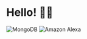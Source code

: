 <h1>
  Hello! 👋🏽
</h1>

![MongoDB](https://img.shields.io/badge/MongoDB-%234ea94b.svg?style=for-the-badge&logo=mongodb&logoColor=white)
![Amazon Alexa](https://img.shields.io/badge/amazon%20alexa-52b5f7?style=for-the-badge&logo=amazon%20alexa&logoColor=white)

<!--START_SECTION:waka-->
<!--END_SECTION:waka-->
